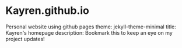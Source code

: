 # Kayren.github.io
Personal website using github pages
theme: jekyll-theme-minimal
title: Kayren's homepage
description: Bookmark this to keep an eye on my project updates!
